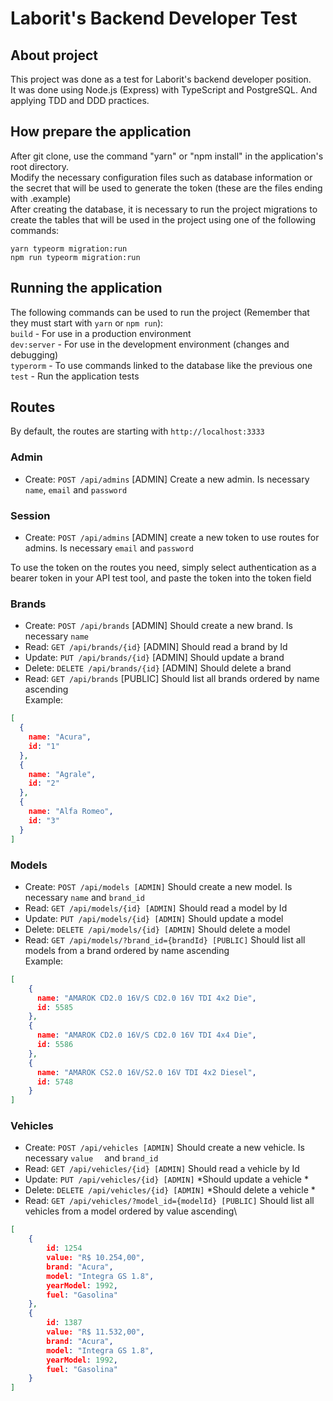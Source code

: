 # Laborit's Backend Developer Test 

## About project
This project was done as a test for Laborit's backend developer position.\
It was done using Node.js (Express) with TypeScript and PostgreSQL. And applying TDD and DDD practices.

## How prepare the application
After git clone, use the command "yarn" or "npm install" in the application's root directory.\
Modify the necessary configuration files such as database information or the secret that will be used to generate the token (these are the files ending with .example)\
After creating the database, it is necessary to run the project migrations to create the tables that will be used in the project using one of the following commands:
```
yarn typeorm migration:run
npm run typeorm migration:run
```

## Running the application
The following commands can be used to run the project (Remember that they must start with ```yarn``` or ```npm run```):\
```build``` - For use in a production environment\
```dev:server``` - For use in the development environment (changes and debugging)\
```typerorm``` - To use commands linked to the database like the previous one\
```test``` - Run the application tests

## Routes
By default, the routes are starting with ```http://localhost:3333```
### Admin
- Create: ```POST /api/admins``` [ADMIN] Create a new admin. Is necessary ```name```, ```email``` and ```password```

### Session
- Create: ```POST /api/admins``` [ADMIN] create a new token to use routes for admins. Is necessary ```email``` and ```password```

To use the token on the routes you need, simply select authentication as a bearer token in your API test tool, and paste the token into the token field

### Brands
- Create: ```POST /api/brands``` [ADMIN] Should create a new brand. Is necessary ```name```
- Read: ```GET /api/brands/{id}``` [ADMIN] Should read a brand by Id
- Update: ```PUT /api/brands/{id}``` [ADMIN] Should update a brand
- Delete: ```DELETE /api/brands/{id}``` [ADMIN] Should delete a brand
- Read: ```GET /api/brands``` [PUBLIC] Should list all brands ordered by name ascending\
Example:
``` JSON
[
  {
    name: "Acura",
    id: "1"
  },
  {
    name: "Agrale",
    id: "2"
  },
  {
    name: "Alfa Romeo",
    id: "3"
  }
]
```

### Models

- Create: ```POST /api/models [ADMIN]``` Should create a new model. Is necessary ```name``` and ```brand_id``` 
- Read: ```GET /api/models/{id} [ADMIN]``` Should read a model by Id
- Update: ```PUT /api/models/{id} [ADMIN]``` Should update a model
- Delete: ```DELETE /api/models/{id} [ADMIN]``` Should delete a model
- Read: ```GET /api/models/?brand_id={brandId} [PUBLIC]``` Should list all models from a brand ordered by name ascending\
Example:
``` JSON
[
    {
      name: "AMAROK CD2.0 16V/S CD2.0 16V TDI 4x2 Die",
      id: 5585
    },
    {
      name: "AMAROK CD2.0 16V/S CD2.0 16V TDI 4x4 Die",
      id: 5586
    },
    {
      name: "AMAROK CS2.0 16V/S2.0 16V TDI 4x2 Diesel",
      id: 5748
    }  
]
```

### Vehicles
- Create: ```POST /api/vehicles [ADMIN]``` Should create a new vehicle. Is necessary ```value  ``` and ```brand_id``` 
- Read: ```GET /api/vehicles/{id} [ADMIN]``` Should read a vehicle by Id
- Update: ```PUT /api/vehicles/{id} [ADMIN]``` *Should update a vehicle *
- Delete: ```DELETE /api/vehicles/{id} [ADMIN]``` *Should delete a vehicle *
- Read: ```GET /api/vehicles/?model_id={modelId} [PUBLIC]``` Should list all vehicles from a model ordered by value ascending\
``` JSON
[
	{
		id: 1254
		value: "R$ 10.254,00",
		brand: "Acura",
		model: "Integra GS 1.8",
		yearModel: 1992,
		fuel: "Gasolina"
	},
	{
		id: 1387
		value: "R$ 11.532,00",
		brand: "Acura",
		model: "Integra GS 1.8",
		yearModel: 1992,
		fuel: "Gasolina"
	}
]
```

